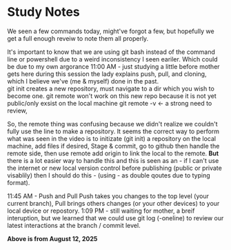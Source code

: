 # Study Notes
We seen a few commands today, might've forgot a few, but hopefully we get a full enough reveiw to note them all properly.

It's important to know that we are using git bash instead of the command line or powershell due to a weird inconsistency I seen eariler. Which could be due to my own argorance
11:00 AM - just studying a little before mother gets here
during this session the lady explains push, pull, and cloning, which I believe we've (me & myself) done in the past.  
git init creates a new repository, must navigate to a dir which you wish to become one. 
git remote won't work on this new repo because it is not yet public/only exsist on the local machine
git remote -v <- a strong need to review, 

So, the remote thing was confusing because we didn't realize we couldn't fully use the line to make a repository. It seems the correct way to perform what was seen in the video is to initizate (git init) a repository on the local machine, add files if desired, Stage & commit, go to github then handle the remote side, then use remote add origin <link> to link the local to the remote. 
**But** there is a lot easier way to handle this and this is seen as an - if I can't use the internet or new local version control before publishing (public or private visablily) then I should do this - (using - as double qoutes due to typing format). 

11:45 AM - Push and Pull
Push takes you changes to the top level (your current branch), Pull brings others changes (or your other devices) to your local device or repostory. 
1:09 PM - still waiting for mother, a breif interuption, but we learned that we could use git log (-oneline) to review our latest interactions at the branch / commit level. 

**Above is from August 12, 2025**

